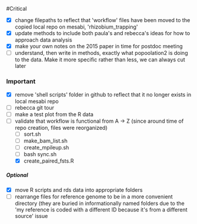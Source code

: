 #Critical
- [x] change filepaths to reflect that 'workflow' files have been moved to the copied local repo on mesabi, 'rhizobium_trapping'
- [x] update methods to include both paula's and rebecca's ideas for how to approach data analysis 
- [x] make your own notes on the 2015 paper in time for postdoc meeting
- [ ] understand, then write in methods, exactly what popoolation2 is doing to the data. Make it more specific rather than less, we can always cut later

### Important
- [x] remove 'shell scripts' folder in github to reflect that it no longer exists in local mesabi repo
- [ ] rebecca git tour
- [ ] make a test plot from the R data 
- [ ] validate that workflow is functional from A -> Z (since around time of repo creation, files were reorganized)
  - [ ] sort.sh
  - [ ] make_bam_list.sh
  - [ ] create_mpileup.sh
  - [ ] bash sync.sh
  - [x] create_paired_fsts.R

##### Optional
- [x] move R scripts and rds data into appropriate folders
- [ ] rearrange files for reference genome to be in a more convenient directory (they are buried in informationally named folders due to the 'my reference is coded with a different ID because it's from a different source' issue
